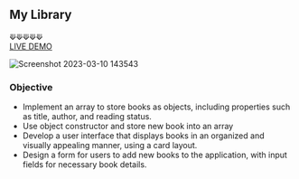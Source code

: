 ## My Library

⟱⟱⟱⟱⟱
<br />
[LIVE DEMO](https://acdeguia.github.io/my-library/)

![Screenshot 2023-03-10 143543](https://user-images.githubusercontent.com/67185278/224242014-33aa4780-1024-43bf-b82e-ad339aa82d99.png)


### Objective
* Implement an array to store books as objects, including properties such as title, author, and reading status.
* Use object constructor and store new book into an array
* Develop a user interface that displays books in an organized and visually appealing manner, using a card layout.
* Design a form for users to add new books to the application, with input fields for necessary book details.


